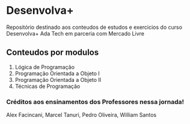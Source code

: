 # Desenvolva+

Repositório destinado aos conteudos de estudos e exercicios do curso Desenvolva+ Ada Tech em parceria com Mercado Livre

## Conteudos por modulos

1. Lógica de Programação
2. Programação Orientada a Objeto I
3. Programação Orientada a Objeto II
4. Técnicas de Programação

### Créditos aos ensinamentos dos Professores nessa jornada!

Alex Facincani, Marcel Tanuri, Pedro Oliveira, William Santos
